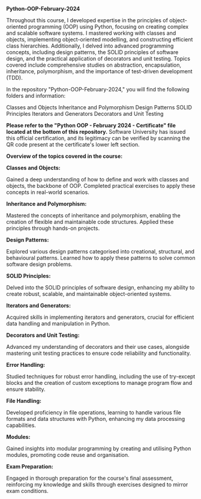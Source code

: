**Python-OOP-February-2024**

Throughout this course, I developed expertise in the principles of object-oriented programming (OOP) using Python, focusing on creating complex and scalable software systems. I mastered working with classes and objects, implementing object-oriented modelling, and constructing efficient class hierarchies. Additionally, I delved into advanced programming concepts, including design patterns, the SOLID principles of software design, and the practical application of decorators and unit testing. Topics covered include comprehensive studies on abstraction, encapsulation, inheritance, polymorphism, and the importance of test-driven development (TDD).

In the repository "Python-OOP-February-2024," you will find the following folders and information:

Classes and Objects
Inheritance and Polymorphism
Design Patterns
SOLID Principles
Iterators and Generators
Decorators and Unit Testing

**Please refer to the "Python OOP - February 2024 - Certificate" file located at the bottom of this repository.** Software University has issued this official certification, and its legitimacy can be verified by scanning the QR code present at the certificate's lower left section.

**Overview of the topics covered in the course:**

**Classes and Objects:**

Gained a deep understanding of how to define and work with classes and objects, the backbone of OOP. Completed practical exercises to apply these concepts in real-world scenarios.

**Inheritance and Polymorphism:**

Mastered the concepts of inheritance and polymorphism, enabling the creation of flexible and maintainable code structures. Applied these principles through hands-on projects.

**Design Patterns:**

Explored various design patterns categorised into creational, structural, and behavioural patterns. Learned how to apply these patterns to solve common software design problems.

**SOLID Principles:**

Delved into the SOLID principles of software design, enhancing my ability to create robust, scalable, and maintainable object-oriented systems.

**Iterators and Generators:**

Acquired skills in implementing iterators and generators, crucial for efficient data handling and manipulation in Python.

**Decorators and Unit Testing:**

Advanced my understanding of decorators and their use cases, alongside mastering unit testing practices to ensure code reliability and functionality.

**Error Handling:**

Studied techniques for robust error handling, including the use of try-except blocks and the creation of custom exceptions to manage program flow and ensure stability.

**File Handling:**

Developed proficiency in file operations, learning to handle various file formats and data structures with Python, enhancing my data processing capabilities.

**Modules:**

Gained insights into modular programming by creating and utilising Python modules, promoting code reuse and organisation.

**Exam Preparation:**

Engaged in thorough preparation for the course's final assessment, reinforcing my knowledge and skills through exercises designed to mirror exam conditions.
